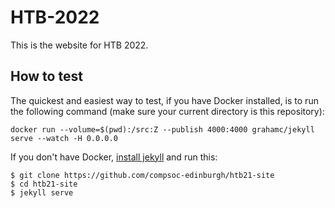 # HTB-2022

This is the website for HTB 2022.

## How to test

The quickest and easiest way to test, if you have Docker installed, is to run the following command (make sure your current directory is this repository):

```
docker run --volume=$(pwd):/src:Z --publish 4000:4000 grahamc/jekyll serve --watch -H 0.0.0.0
```

If you don't have Docker, [install jekyll](https://jekyllrb.com/docs/installation/) and run this:

```
$ git clone https://github.com/compsoc-edinburgh/htb21-site
$ cd htb21-site
$ jekyll serve
```
